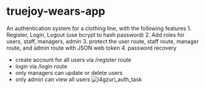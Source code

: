 # truejoy-wears-app
 An authentication system for a clothing line, with the following features 1. Register, Login, Logout (use bcrypt to hash password) 2. Add roles for users, staff, managers, admin 3. protect the user route, staff route, manager route, and admin route with JSON web token 4. password recovery


- create account for all users via /register route
- login via /login route
- only managers can update or delete users
- only admin can view all users
![i4gzuri_auth_task](https://user-images.githubusercontent.com/30495094/183904716-cf4cc1b5-7208-4e39-aa38-9c82b3deac8d.png)
